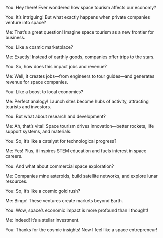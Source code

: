 You: Hey there! Ever wondered how space tourism affects our economy?

You: It’s intriguing! But what exactly happens when private companies venture into space?

Me: That’s a great question! Imagine space tourism as a new frontier for business.

You: Like a cosmic marketplace?

Me: Exactly! Instead of earthly goods, companies offer trips to the stars.

You: So, how does this impact jobs and revenue?

Me: Well, it creates jobs—from engineers to tour guides—and generates revenue for space companies.

You: Like a boost to local economies?

Me: Perfect analogy! Launch sites become hubs of activity, attracting tourists and investors.

You: But what about research and development?

Me: Ah, that’s vital! Space tourism drives innovation—better rockets, life support systems, and materials.

You: So, it’s like a catalyst for technological progress?

Me: Yes! Plus, it inspires STEM education and fuels interest in space careers.

You: And what about commercial space exploration?

Me: Companies mine asteroids, build satellite networks, and explore lunar resources.

You: So, it’s like a cosmic gold rush?

Me: Bingo! These ventures create markets beyond Earth.

You: Wow, space’s economic impact is more profound than I thought!

Me: Indeed! It’s a stellar investment.

You: Thanks for the cosmic insights! Now I feel like a space entrepreneur!
